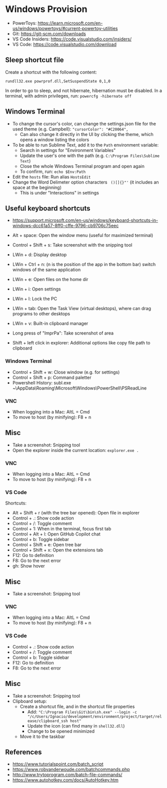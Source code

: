# Windows Provision

- PowerToys: https://learn.microsoft.com/en-us/windows/powertoys/#current-powertoy-utilities
- Git: https://git-scm.com/downloads
- VS Code Insiders: https://code.visualstudio.com/insiders/
- VS Code: https://code.visualstudio.com/download

## Sleep shortcut file

Create a shortcut with the following content:

`rundll32.exe powrprof.dll,SetSuspendState 0,1,0`

In order to go to sleep, and not hibernate, hibernation must be disabled. In a
terminal, with admin privileges, run: `powercfg -hibernate off`

## Windows Terminal

- To change the cursor's color, can change the settings.json file for the used theme (e.g. Campbell): `"cursorColor": "#C20064",`
    - Can also change it directly in the UI by clicking the theme, which opens a window listing the colors
- To be able to run Sublime Text, add it to the `Path` environment variable:
    - Search in settings for "Environment Variables"
    - Update the user's one with the path (e.g. `C:\Program Files\Sublime Text`)
    - Close the whole Windows Terminal program and open again
    - To confirm, run: `echo $Env:Path`
- Edit the `hosts` file: Run alias `HostsEdit`
- Change the Word Delimeter option characters ` ()[]{}"'` (it includes an space at the beginning)
    - This is under "Interactions" in settings

## Useful keyboard shortcuts

- https://support.microsoft.com/en-us/windows/keyboard-shortcuts-in-windows-dcc61a57-8ff0-cffe-9796-cb9706c75eec

- Alt + space: Open the window menu (useful for maximized terminal)
- Control + Shift + s: Take screenshot with the snipping tool
- LWin + d: Display desktop
- LWin + Ctrl + n: (n is the position of the app in the bottom bar) switch windows of the same application
- LWin + e: Open files on the home dir
- LWin + i: Open settings
- LWin + l: Lock the PC
- LWin + tab: Open the Task View (virtual desktops), where can drag programs to other desktops
- LWin + v: Built-in clipboard manager
- Long press of "ImprPa": Take screenshot of area
- Shift + left click in explorer: Additional options like copy file path to clipboard

### Windows Terminal

- Control + Shift + w: Close window (e.g. for settings)
- Control + Shift + p: Command paletter
- Powershell History: subl.exe ~\AppData\Roaming\Microsoft\Windows\PowerShell\PSReadLine

### VNC

- When logging into a Mac: AltL = Cmd
- To move to host (by minifying): F8 + n

## Misc

- Take a screenshot: Snipping tool
- Open the explorer inside the current location: `explorer.exe .`

### VNC

- When logging into a Mac: AltL = Cmd
- To move to host (by minifying): F8 + n

### VS Code

Shortcuts:

- Alt + Shift + r (with the tree bar opened): Open file in explorer
- Control + .: Show code action
- Control + /: Toggle comment
- Control + 1: When in the terminal, focus first tab
- Control + Alt + l: Open GitHub Copilot chat
- Control + b: Toggle sidebar
- Control + Shift + e: Open tree bar
- Control + Shift + x: Open the extensions tab
- F12: Go to definition
- F8: Go to the next error
- gh: Show hover

## Misc

- Take a screenshot: Snipping tool

### VNC

- When logging into a Mac: AltL = Cmd
- To move to host (by minifying): F8 + n

### VS Code

- Control + .: Show code action
- Control + /: Toggle comment
- Control + b: Toggle sidebar
- F12: Go to definition
- F8: Go to the next error

## Misc

- Take a screenshot: Snipping tool
- Clipboard setup:
    - Create a shortcut file, and in the shortcut file properties
        - Add: `"C:\Program Files\Git\bin\sh.exe" --login -c "/c/Users/Ignacio/development/environment/project/target/release/clipboard_ssh host"`
        - Update the icon (can find many in `shell32.dll`)
        - Change to be opened minimized
    - Move it to the taskbar

## References

- https://www.tutorialspoint.com/batch_script
- https://www.robvanderwoude.com/batchcommands.php
- http://www.trytoprogram.com/batch-file-commands/
- https://www.autohotkey.com/docs/AutoHotkey.htm
